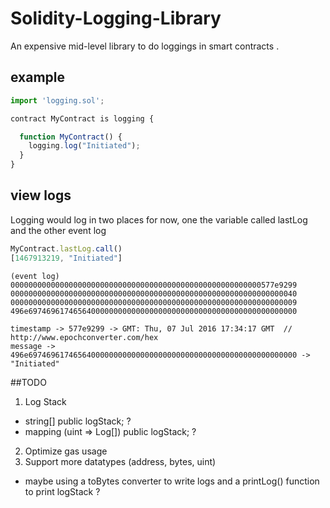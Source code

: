 # Solidity-Logging-Library
An expensive mid-level library to do loggings in smart contracts .

## example

```javascript
import 'logging.sol';

contract MyContract is logging {

  function MyContract() {
    logging.log("Initiated");
  }
}
```

## view logs
Logging would log in two places for now, one the variable called lastLog and the other event log

```javascript
MyContract.lastLog.call()
[1467913219, "Initiated"]
```

```
(event log)
00000000000000000000000000000000000000000000000000000000577e9299
0000000000000000000000000000000000000000000000000000000000000040
0000000000000000000000000000000000000000000000000000000000000009
496e697469617465640000000000000000000000000000000000000000000000

timestamp -> 577e9299 -> GMT: Thu, 07 Jul 2016 17:34:17 GMT  // http://www.epochconverter.com/hex
message -> 496e697469617465640000000000000000000000000000000000000000000000 -> "Initiated"
```

##TODO
1. Log Stack
 * string[] public logStack; ?
 * mapping (uint => Log[]) public logStack; ?
2. Optimize gas usage
3. Support more datatypes (address, bytes, uint)
 * maybe using a toBytes converter to write logs and a printLog() function to print logStack ? 


